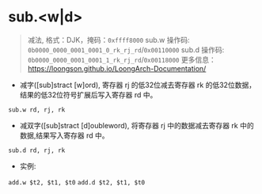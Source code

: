 # sub.<w|d>

> 减法, 格式：DJK，掩码：`0xffff8000`
> sub.w 操作码: `0b0000_0000_0001_0001_0_rk_rj_rd`/`0x00110000`
> sub.d 操作码: `0b0000_0000_0001_0001_1_rk_rj_rd`/`0x00118000`
> 更多信息： <https://loongson.github.io/LoongArch-Documentation/>

- 减字([sub]stract [w]ord), 寄存器 rj 的低32位减去寄存器 rk 的低32位数据，结果的低32位符号扩展后写入寄存器 rd 中。

`sub.w rd, rj, rk`

- 减双字([sub]stract [d]oubleword), 将寄存器 rj 中的数据减去寄存器 rk 中的数据,结果写入寄存器 rd 中。

`sub.d rd, rj, rk`

- 实例:

`add.w $t2, $t1, $t0`
`add.d $t2, $t1, $t0`
